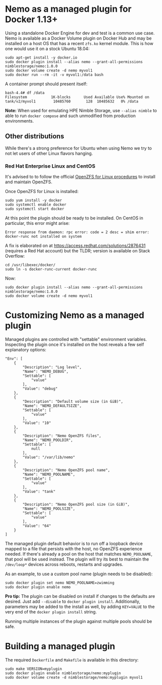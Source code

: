 # Nemo as a managed plugin for Docker 1.13+
Using a standalone Docker Engine for dev and test is a common use case. Nemo is available as a Docker Volume plugin on Docker Hub and may be installed on a host OS that has a recent `zfs.ko` kernel module. This is how one would use it on a stock Ubuntu 18.04:

```
sudo apt-get install -y docker.io
sudo docker plugin install --alias nemo --grant-all-permissions nimblestorage/nemo:1.0.0
sudo docker volume create -d nemo myvol1
sudo docker run --rm -it -v myvol1:/data bash
```
A container prompt should present itself:
```
bash-4.4# df /data
Filesystem           1K-blocks      Used Available Use% Mounted on
tank/v2/myvol1        10485760       128  10485632   0% /data
```
**Note:** When used for emulating HPE Nimble Storage, use `--alias nimble` to able to run `docker compose` and such unmodified from production environments.

## Other distributions
While there's a strong preference for Ubuntu when using Nemo we try to not let users of other Linux flavors hanging.

### Red Hat Enterprise Linux and CentOS
It's advised to to follow the official [OpenZFS for Linux procedures](https://github.com/zfsonlinux/zfs/wiki/RHEL-and-CentOS) to install and maintain OpenZFS. 

Once OpenZFS for Linux is installed:
```
sudo yum install -y docker
sudo systemctl enable docker
sudo systemctl start docker
```
At this point the plugin should be ready to be installed. On CentOS in particular, this error might arise:
```
Error response from daemon: rpc error: code = 2 desc = shim error: docker-runc not installed on system
```
A fix is elaborated on at https://access.redhat.com/solutions/2876431 (requires a Red Hat account) but the TLDR; version is available on Stack Overflow:
```
cd /usr/libexec/docker/
sudo ln -s docker-runc-current docker-runc
```
Now:
```
sudo docker plugin install --alias nemo --grant-all-permissions nimblestorage/nemo:1.0.0
sudo docker volume create -d nemo myvol1
```

# Customizing Nemo as a managed plugin
Managed plugins are controlled with "settable" environment variables. Inspecting the plugin once it's installed on the host reveals a few self explanatory options:

```
"Env": [
    {
        "Description": "Log level",
        "Name": "NEMO_DEBUG",
        "Settable": [
            "value"
        ],
        "Value": "debug"
    },
    {
        "Description": "Default volume size (in GiB)",
        "Name": "NEMO_DEFAULTSIZE",
        "Settable": [
            "value"
        ],
        "Value": "10"
    },
    {
        "Description": "Nemo OpenZFS files",
        "Name": "NEMO_POOLDIR",
        "Settable": [
            null
        ],
        "Value": "/var/lib/nemo"
    },
    {
        "Description": "Nemo OpenZFS pool name",
        "Name": "NEMO_POOLNAME",
        "Settable": [
            "value"
        ],
        "Value": "tank"
    },
    {
        "Description": "Nemo OpenZFS pool size (in GiB)",
        "Name": "NEMO_POOLSIZE",
        "Settable": [
            "value"
        ],
        "Value": "64"
    }
]
```

The managed plugin default behavior is to run off a loopback device mapped to a file that persists with the host, no OpenZFS experience needed. If there's already a pool on the host that matches `NEMO_POOLNAME`, that pool will be used instead. The plugin will try its best to maintain the `/dev/loop*` devices across reboots, restarts and upgrades. 

As an example, to use a custom pool name (plugin needs to be disabled):
```
sudo docker plugin set nemo NEMO_POOLNAME=zwimming
sudo docker plugin enable nemo
```

**Pro tip:** The plugin can be disabled on install if changes to the defaults are desired. Just add `--disable` to `docker plugin install`. Additionally, parameters may be added to the install as well, by adding `KEY=VALUE` to the very end of the `docker plugin install` string.

Running multiple instances of the plugin against multiple pools should be safe.

# Building a managed plugin
The required `Dockerfile` and `Makefile` is available in this directory:
```
sudo make VERSION=myplugin
sudo docker plugin enable nimblestorage/nemo:myplugin
sudo docker volume create -d nimblestorage/nemo:myplugin myvol1
```
